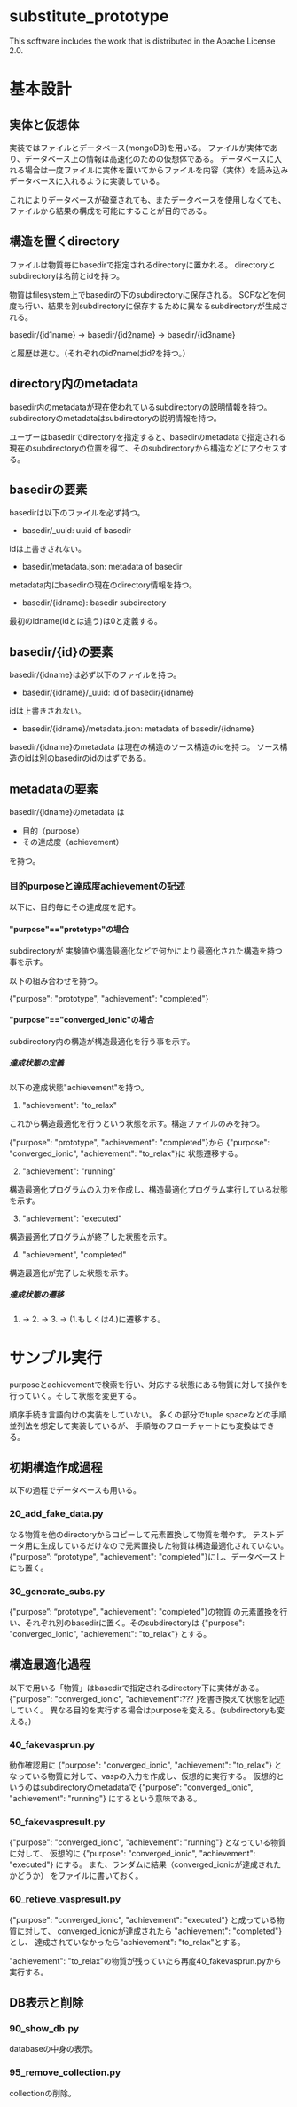 # substitute_prototype

This software includes the work that is distributed in the Apache License 2.0.


# 基本設計

## 実体と仮想体

実装ではファイルとデータベース(mongoDB)を用いる。
ファイルが実体であり、データベース上の情報は高速化のための仮想体である。
データベースに入れる場合は一度ファイルに実体を置いてからファイルを内容（実体）を読み込みデータベースに入れるように実装している。

これによりデータベースが破棄されても、またデータベースを使用しなくても、ファイルから結果の構成を可能にすることが目的である。

## 構造を置くdirectory
ファイルは物質毎にbasedirで指定されるdirectoryに置かれる。
directoryとsubdirectoryは名前とidを持つ。

物質はfilesystem上でbasedirの下のsubdirectoryに保存される。
SCFなどを何度も行い、結果を別subdirectoryに保存するために異なるsubdirectoryが生成される。

basedir/{id1name} -> basedir/{id2name} -> basedir/{id3name}

と履歴は進む。（それぞれのid?nameはid?を持つ。）

## directory内のmetadata
basedir内のmetadataが現在使われているsubdirectoryの説明情報を持つ。
subdirectoryのmetadataはsubdirectoryの説明情報を持つ。

ユーザーはbasedirでdirectoryを指定すると、basedirのmetadataで指定される現在のsubdirectoryの位置を得て、そのsubdirectoryから構造などにアクセスする。

## basedirの要素
basedirは以下のファイルを必ず持つ。

* basedir/_uuid: uuid of basedir

idは上書きされない。

* basedir/metadata.json: metadata of basedir

metadata内にbasedirの現在のdirectory情報を持つ。

* basedir/{idname}: basedir subdirectory

最初のidname(idとは違う)は0と定義する。

## basedir/{id}の要素
basedir/{idname}は必ず以下のファイルを持つ。
* basedir/{idname}/_uuid: id of basedir/{idname}

idは上書きされない。

* basedir/{idname}/metadata.json: metadata of basedir/{idname}

basedir/{idname}のmetadata は現在の構造のソース構造のidを持つ。
ソース構造のidは別のbasedirのidのはずである。

## metadataの要素
basedir/{idname}のmetadata は
* 目的（purpose）
* その達成度（achievement）

を持つ。

### 目的purposeと達成度achievementの記述

以下に、目的毎にその達成度を記す。

#### "purpose"=="prototype"の場合

subdirectoryが
実験値や構造最適化などで何かにより最適化された構造を持つ事を示す。

以下の組み合わせを持つ。

{"purpose": "prototype", "achievement": "completed"}


#### "purpose"=="converged_ionic"の場合

subdirectory内の構造が構造最適化を行う事を示す。

##### 達成状態の定義
以下の達成状態"achievement"を持つ。

1. "achievement": "to_relax"

これから構造最適化を行うという状態を示す。構造ファイルのみを持つ。

{"purpose": "prototype", "achievement": "completed"}から
{"purpose": "converged_ionic", "achievement": "to_relax"}に
状態遷移する。

2. "achievement": "running"

構造最適化プログラムの入力を作成し、構造最適化プログラム実行している状態を示す。

3. "achievement": "executed"

構造最適化プログラムが終了した状態を示す。

4. "achievement", "completed"

構造最適化が完了した状態を示す。

##### 達成状態の遷移
1. -> 2. -> 3. -> (1.もしくは4.)に遷移する。


# サンプル実行

purposeとachievementで検索を行い、対応する状態にある物質に対して操作を行っていく。そして状態を変更する。

順序手続き言語向けの実装をしていない。
多くの部分でtuple spaceなどの手順並列法を想定して実装しているが、
手順毎のフローチャートにも変換はできる。

## 初期構造作成過程

以下の過程でデータベースも用いる。

### 20_add_fake_data.py

なる物質を他のdirectoryからコピーして元素置換して物質を増やす。
テストデータ用に生成しているだけなので元素置換した物質は構造最適化されていない。
{"purpose”: “prototype", "achievement": "completed"}にし、データベース上にも置く。

### 30_generate_subs.py
{"purpose”: “prototype", "achievement": "completed"}の物質
の元素置換を行い、それぞれ別のbasedirに置く。そのsubdirectoryは
{"purpose": "converged_ionic", "achievement": "to_relax"}
とする。

## 構造最適化過程
以下で用いる「物質」はbasedirで指定されるdirectory下に実体がある。
{"purpose": "converged_ionic", "achievement":??? }を書き換えて状態を記述していく。
異なる目的を実行する場合はpurposeを変える。(subdirectoryも変える。)

### 40_fakevasprun.py
動作確認用に
{"purpose": "converged_ionic", "achievement": "to_relax"}
となっている物質に対して、vaspの入力を作成し、仮想的に実行する。
仮想的というのはsubdirectoryのmetadataで
{"purpose": "converged_ionic", "achievement": "running"}
にするという意味である。

### 50_fakevaspresult.py
{"purpose": "converged_ionic", "achievement": "running"}
となっている物質に対して、
仮想的に
{"purpose": "converged_ionic", "achievement": "executed"}
にする。
また、ランダムに結果（converged_ionicが達成されたかどうか）
をファイルに書いておく。

### 60_retieve_vaspresult.py
{"purpose": "converged_ionic", "achievement": "executed"}
と成っている物質に対して、
converged_ionicが達成されたら "achievement": "completed"}とし、
達成されていなかったら"achievement": "to_relax"とする。

"achievement": "to_relax"の物質が残っていたら再度40_fakevasprun.pyから実行する。

## DB表示と削除

### 90_show_db.py

databaseの中身の表示。

### 95_remove_collection.py

collectionの削除。
